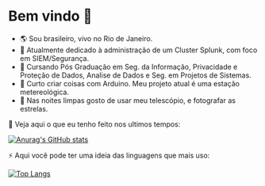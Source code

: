 # Bem vindo 👋

- 🌎 Sou brasileiro, vivo no Rio de Janeiro.
- 🏢 Atualmente dedicado à administração de um Cluster Splunk, com foco em SIEM/Segurança.
- 🧩 Cursando Pós Graduação em Seg. da Informação, Privacidade e Proteção de Dados, Analise de Dados e Seg. em Projetos de Sistemas.
- 👯 Curto criar coisas com Arduino. Meu projeto atual é uma estação metereológica.
- 🔭 Nas noites limpas gosto de usar meu telescópio, e fotografar as estrelas.

🔭 Veja aqui o que eu tenho feito nos ultimos tempos:
 
[![Anurag's GitHub stats](https://github-readme-stats.vercel.app/api?username=andrelucasmelo&count_private=true&show_icons=true&theme=dark)](https://github.com/andrelucasmelo/andrelucasmelo)

⚡ Aqui você pode ter uma ideia das linguagens que mais uso:
 
[![Top Langs](https://github-readme-stats.vercel.app/api/top-langs/?username=andrelucasmelo&theme=dark)](https://github.com/andrelucasmelo/andrelucasmelo)






